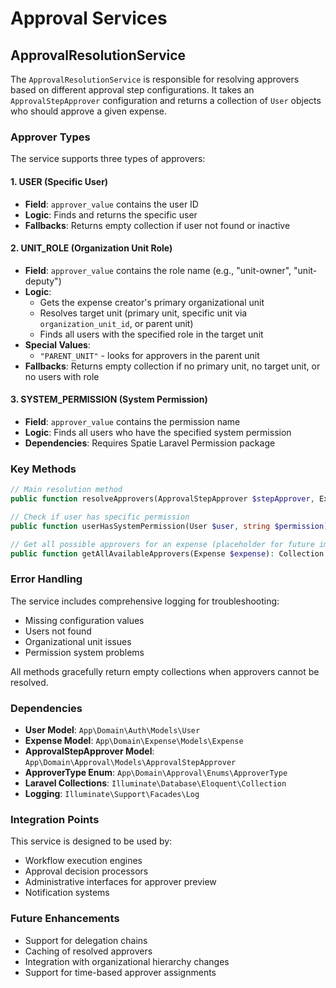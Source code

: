 # Approval Services

## ApprovalResolutionService

The `ApprovalResolutionService` is responsible for resolving approvers based on different approval step configurations. It takes an `ApprovalStepApprover` configuration and returns a collection of `User` objects who should approve a given expense.

### Approver Types

The service supports three types of approvers:

#### 1. USER (Specific User)
- **Field**: `approver_value` contains the user ID
- **Logic**: Finds and returns the specific user
- **Fallbacks**: Returns empty collection if user not found or inactive

#### 2. UNIT_ROLE (Organization Unit Role)
- **Field**: `approver_value` contains the role name (e.g., "unit-owner", "unit-deputy")
- **Logic**: 
  - Gets the expense creator's primary organizational unit
  - Resolves target unit (primary unit, specific unit via `organization_unit_id`, or parent unit)
  - Finds all users with the specified role in the target unit
- **Special Values**: 
  - `"PARENT_UNIT"` - looks for approvers in the parent unit
- **Fallbacks**: Returns empty collection if no primary unit, no target unit, or no users with role

#### 3. SYSTEM_PERMISSION (System Permission)
- **Field**: `approver_value` contains the permission name
- **Logic**: Finds all users who have the specified system permission
- **Dependencies**: Requires Spatie Laravel Permission package

### Key Methods

```php
// Main resolution method
public function resolveApprovers(ApprovalStepApprover $stepApprover, Expense $expense): Collection

// Check if user has specific permission
public function userHasSystemPermission(User $user, string $permission): bool

// Get all possible approvers for an expense (placeholder for future implementation)
public function getAllAvailableApprovers(Expense $expense): Collection
```

### Error Handling

The service includes comprehensive logging for troubleshooting:
- Missing configuration values
- Users not found
- Organizational unit issues
- Permission system problems

All methods gracefully return empty collections when approvers cannot be resolved.

### Dependencies

- **User Model**: `App\Domain\Auth\Models\User`
- **Expense Model**: `App\Domain\Expense\Models\Expense`
- **ApprovalStepApprover Model**: `App\Domain\Approval\Models\ApprovalStepApprover`
- **ApproverType Enum**: `App\Domain\Approval\Enums\ApproverType`
- **Laravel Collections**: `Illuminate\Database\Eloquent\Collection`
- **Logging**: `Illuminate\Support\Facades\Log`

### Integration Points

This service is designed to be used by:
- Workflow execution engines
- Approval decision processors  
- Administrative interfaces for approver preview
- Notification systems

### Future Enhancements

- Support for delegation chains
- Caching of resolved approvers
- Integration with organizational hierarchy changes
- Support for time-based approver assignments 
